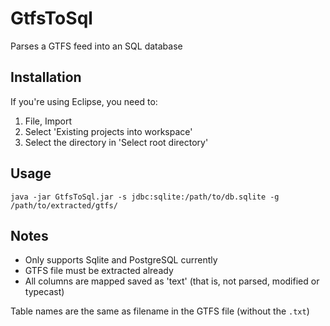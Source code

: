 GtfsToSql
=========
Parses a GTFS feed into an SQL database

Installation
------------
If you're using Eclipse, you need to:

1. File, Import
2. Select 'Existing projects into workspace'
3. Select the directory in 'Select root directory'

Usage
-----
`java -jar GtfsToSql.jar -s jdbc:sqlite:/path/to/db.sqlite -g /path/to/extracted/gtfs/`

Notes
-----
* Only supports Sqlite and PostgreSQL currently
* GTFS file must be extracted already
* All columns are mapped saved as 'text' (that is, not parsed, modified or typecast)

Table names are the same as filename in the GTFS file (without the `.txt`)
